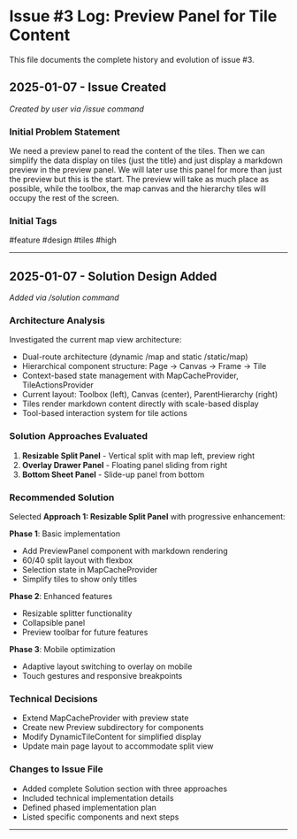 # Issue #3 Log: Preview Panel for Tile Content

This file documents the complete history and evolution of issue #3.

## 2025-01-07 - Issue Created

*Created by user via /issue command*

### Initial Problem Statement
We need a preview panel to read the content of the tiles. Then we can simplify the data display on tiles (just the title) and just display a markdown preview in the preview panel. We will later use this panel for more than just the preview but this is the start. The preview will take as much place as possible, while the toolbox, the map canvas and the hierarchy tiles will occupy the rest of the screen.

### Initial Tags
#feature #design #tiles #high

---

## 2025-01-07 - Solution Design Added

*Added via /solution command*

### Architecture Analysis

Investigated the current map view architecture:
- Dual-route architecture (dynamic /map and static /static/map)
- Hierarchical component structure: Page → Canvas → Frame → Tile
- Context-based state management with MapCacheProvider, TileActionsProvider
- Current layout: Toolbox (left), Canvas (center), ParentHierarchy (right)
- Tiles render markdown content directly with scale-based display
- Tool-based interaction system for tile actions

### Solution Approaches Evaluated

1. **Resizable Split Panel** - Vertical split with map left, preview right
2. **Overlay Drawer Panel** - Floating panel sliding from right
3. **Bottom Sheet Panel** - Slide-up panel from bottom

### Recommended Solution

Selected **Approach 1: Resizable Split Panel** with progressive enhancement:

**Phase 1**: Basic implementation
- Add PreviewPanel component with markdown rendering
- 60/40 split layout with flexbox
- Selection state in MapCacheProvider
- Simplify tiles to show only titles

**Phase 2**: Enhanced features
- Resizable splitter functionality
- Collapsible panel
- Preview toolbar for future features

**Phase 3**: Mobile optimization
- Adaptive layout switching to overlay on mobile
- Touch gestures and responsive breakpoints

### Technical Decisions

- Extend MapCacheProvider with preview state
- Create new Preview subdirectory for components
- Modify DynamicTileContent for simplified display
- Update main page layout to accommodate split view

### Changes to Issue File
- Added complete Solution section with three approaches
- Included technical implementation details
- Defined phased implementation plan
- Listed specific components and next steps

---